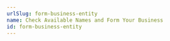 ```yaml
---
urlSlug: form-business-entity
name: Check Available Names and Form Your Business
id: form-business-entity
---
```

